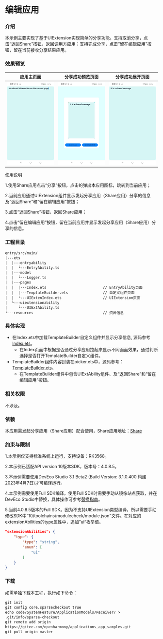 # 编辑应用

### 介绍

本示例主要实现了基于UIExtension实现简单的分享功能。支持取消分享，点击“返回Share”按钮，返回调用方应用；支持完成分享，点击“留在编辑应用”按钮，留在当前接收分享结果应用。

### 效果预览

| 应用主页面                                                   | 分享成功预览页面                                             |                       分享成功展开页面                       |
| ------------------------------------------------------------ | ------------------------------------------------------------ | :----------------------------------------------------------: |
| ![templateMain](./screenshots/zh/receiverMain.jpeg) | ![templatePreview](./screenshots/zh/receiverPreview.jpeg) | ![templateShare](./screenshots/zh/receiverShare.jpeg) |

使用说明

1.使用Share应用点击“分享”按钮，点击的弹出本应用图标，跳转到当前应用；

2.当前应用通过UIExtension组件显示发起分享应用（Share应用）分享的信息及“返回Share”和“留在编辑应用”按钮；

3.点击“返回Share”按钮，返回Share应用；

4.点击“留在编辑应用”按钮，留在当前应用并显示发起分享应用（Share应用）分享的信息。

### 工程目录

```
entry/src/main/
|---ets
|  |---entryability
|  |  └---EntryAbility.ts   
|  |---model
|  |  └---Logger.ts
|  |---pages
|  |  |---Index.ets                          // EntryAbility页面
|  |  |---TemplateBuilder.ets                // 自定义组件页面
|  |  └---UIExtenIndex.ets                   // UIExtension页面
|  └---uiextensionability
|     └---UIExtAbility.ts 
└---resources                                // 资源信息
```

### 具体实现

- 在Index.ets中加载TemplateBuilder自定义组件并显示分享信息,  源码参考[Index.ets](./entry/src/main/ets/pages/Index.ets)。
  - 在Index页面中根据是否通过分享应用拉起来显示不同画面效果，通过判断选择是否打开TemplateBuilder自定义组件。
- TemplateBuilder组件内容封装在picker.ets中，源码参考：[TemplateBuilder.ets](./entry/src/main/ets/pages/TemplateBuilder.ets)。
  - 在TemplateBuilder组件中包含UIExtAbility组件、及“返回Share”和“留在编辑应用”按钮。

### 相关权限

不涉及。

### 依赖

本应用需发起分享应用（Share应用）配合使用，Share应用地址：[Share](../../ApplicationModels/Share/)

### 约束与限制

1.本示例仅支持标准系统上运行，支持设备：RK3568。

2.本示例已适配API version 10版本SDK，版本号：4.0.8.5。

3.本示例需要使用DevEco Studio 3.1 Beta2 (Build Version: 3.1.0.400 构建 2023年4月7日)才可编译运行。

4.本示例需要使用Full SDK编译。使用Full SDK时需要手动从镜像站点获取，并在DevEco Studio中替换，具体操作可参考[替换指南](https://docs.openharmony.cn/pages/v3.2/zh-cn/application-dev/quick-start/full-sdk-switch-guide.md/)。

5.当前4.0.8.5版本的Full SDK。因为不支持UIExtension类型编译，所以需要手动修改SDK中“10/toolchains/modulecheck/module.json"文件。在对应的extensionAbilities的type属性中，追加”ui“枚举值。

```json
"extensionAbilities": {
    "type": {
        "type": "string",
        "enum": [
            "ui"
        ]
    }
}
```


### 下载

如需单独下载本工程，执行如下命令：
```
git init
git config core.sparsecheckout true
echo code/SystemFeature/ApplicationModels/Receiver/ > .git/info/sparse-checkout
git remote add origin https://gitee.com/openharmony/applications_app_samples.git
git pull origin master
```

